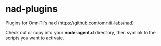 nad-plugins
===========

Plugins for OmniTI's nad (https://github.com/omniti-labs/nad)

Check out or copy into your __node-agent.d__ directory, then symlink to the scripts you want to activate.
